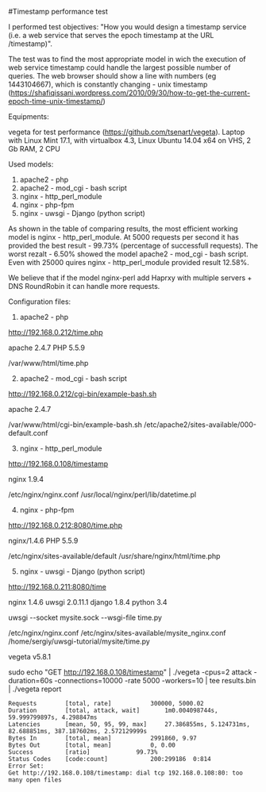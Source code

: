 #Timestamp performance test  

I performed test objectives:
"How you would design a timestamp service (i.e. a web service that serves the epoch timestamp at the URL /timestamp)".

The test was to find the most appropriate model in wich the execution of web service timestamp could handle the largest possible number of queries. The web browser should show a line with numbers (eg 1443104667), which is constantly changing - unix timestamp (https://shafiqissani.wordpress.com/2010/09/30/how-to-get-the-current-epoch-time-unix-timestamp/)

Equipments:

vegetа for test performance (https://github.com/tsenart/vegeta).
Laptop with Linux Mint 17.1, with virtualbox 4.3, Linux Ubuntu 14.04 x64 on VHS, 2 Gb RAM, 2 CPU

Used models:

1. apache2 - php
2. apache2 - mod_cgi - bash script
3. nginx - http_perl_module
4. nginx - php-fpm
5. nginx - uwsgi - Django (python script)


As shown in the table of comparing results, the most efficient working model is nginx - http_perl_module. At 5000 requests per second it has provided the best result - 99.73% (percentage of successfull requests). The worst rezalt - 6.50% showed the model apache2 - mod_cgi - bash script. Even with 25000 quires nginx - http_perl_module provided result 12.58%.

We believe that if the model nginx-perl add Haprxy with multiple servers + DNS RoundRobin it can handle more requests.



Configuration files:

1. apache2 - php

http://192.168.0.212/time.php

apache 2.4.7
PHP 5.5.9

/var/www/html/time.php



2. apache2 - mod_cgi - bash script

http://192.168.0.212/cgi-bin/example-bash.sh

apache 2.4.7

/var/www/html/cgi-bin/example-bash.sh
/etc/apache2/sites-available/000-default.conf



3. nginx - http_perl_module

http://192.168.0.108/timestamp

nginx 1.9.4

/etc/nginx/nginx.conf
/usr/local/nginx/perl/lib/datetime.pl



4. nginx - php-fpm

http://192.168.0.212:8080/time.php

nginx/1.4.6
PHP 5.5.9

/etc/nginx/sites-available/default
/usr/share/nginx/html/time.php



5. nginx - uwsgi - Django (python script)

http://192.168.0.211:8080/time

nginx 1.4.6
uwsgi 2.0.11.1
django 1.8.4
python 3.4

uwsgi --socket mysite.sock --wsgi-file time.py

/etc/nginx/nginx.conf
/etc/nginx/sites-available/mysite_nginx.conf
/home/sergiy/uwsgi-tutorial/mysite/time.py



vegeta v5.8.1

sudo echo "GET http://192.168.0.108/timestamp" | ./vegeta -cpus=2 attack -duration=60s -connections=10000 -rate    5000 -workers=10 | tee results.bin | ./vegeta report

    Requests    	[total, rate]			300000, 5000.02
    Duration	    [total, attack, wait]		1m0.004098744s, 59.999799897s, 4.298847ms
    Latencies	    [mean, 50, 95, 99, max]		27.386855ms, 5.124731ms, 82.688851ms, 387.187602ms, 2.572129999s
    Bytes In    	[total, mean]			2991860, 9.97
    Bytes Out   	[total, mean]			0, 0.00
    Success	    	[ratio]				99.73%
    Status Codes	[code:count]			200:299186  0:814  
    Error Set:
    Get http://192.168.0.108/timestamp: dial tcp 192.168.0.108:80: too many open files
